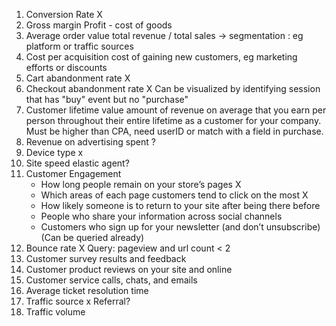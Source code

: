 1. Conversion Rate                                              X   
2. Gross margin                                 Profit - cost of goods
3. Average order value                          total revenue / total sales -> segmentation : eg platform or traffic sources
4. Cost per acquisition                         cost of gaining new customers, eg marketing efforts or discounts
5. Cart abandonment rate                        X
6. Checkout abandonment rate                    X Can be visualized by identifying session that has "buy" event but no "purchase"
7. Customer lifetime value                      amount of revenue on average that you earn per person throughout their entire lifetime as a customer for your company. Must be higher than CPA, need userID or match with a field in purchase.
8. Revenue on advertising spent                 ?
9. Device type                                  x
10. Site speed                                  elastic agent?
11. Customer Engagement                         
       - How long people remain on your store’s pages   X
       - Which areas of each page customers tend to click on the most   X
       - How likely someone is to return to your site after being there before 
       - People who share your information across social channels   
       - Customers who sign up for your newsletter (and don’t unsubscribe)  (Can be queried already)
12. Bounce rate                                 X Query: pageview and url count < 2
13. Customer survey results and feedback        
14. Customer product reviews on your site and online
15. Customer service calls, chats, and emails
16. Average ticket resolution time
17. Traffic source                              x Referral?       
18. Traffic volume

